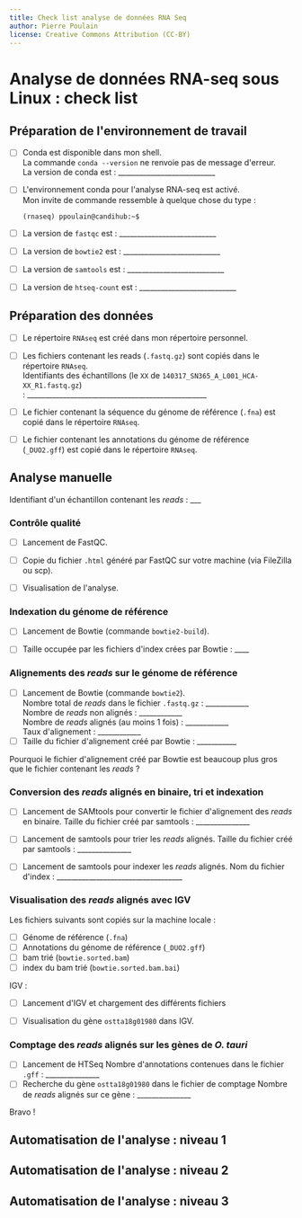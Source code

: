 ```yaml
---
title: Check list analyse de données RNA Seq
author: Pierre Poulain
license: Creative Commons Attribution (CC-BY)
---
```


# Analyse de données RNA-seq sous Linux : check list

## Préparation de l'environnement de travail

- [ ] Conda est disponible dans mon shell.  
    La commande ```conda --version``` ne renvoie pas de message d'erreur.  
    La version de conda est : ___________________________
- [ ] L'environnement conda pour l'analyse RNA-seq est activé.  
    Mon invite de commande ressemble à quelque chose du type :
    ```
    (rnaseq) ppoulain@candihub:~$
    ```
- [ ] La version de `fastqc` est : ___________________________
- [ ] La version de `bowtie2` est : ___________________________
- [ ] La version de `samtools` est : ___________________________
- [ ] La version de `htseq-count` est : ___________________________


## Préparation des données

- [ ] Le répertoire `RNAseq` est créé dans mon répertoire personnel.
- [ ] Les fichiers contenant les reads (`.fastq.gz`) sont copiés dans le répertoire `RNAseq`.  
    Identifiants des échantillons (le `XX` de `140317_SN365_A_L001_HCA-XX_R1.fastq.gz`)  
    : __________________________________________________
- [ ] Le fichier contenant la séquence du génome de référence (`.fna`) est copié dans le répertoire `RNAseq`.
- [ ] Le fichier contenant les annotations du génome de référence (`_DUO2.gff`) est copié dans le répertoire `RNAseq`.


## Analyse manuelle

Identifiant d'un échantillon contenant les *reads* : ___

### Contrôle qualité

- [ ] Lancement de FastQC.
- [ ] Copie du fichier `.html` généré par FastQC sur votre machine (via FileZilla ou scp).
- [ ] Visualisation de l'analyse.


### Indexation du génome de référence

- [ ] Lancement de Bowtie (commande `bowtie2-build`).
- [ ] Taille occupée par les fichiers d'index crées par Bowtie : ____


### Alignements des *reads* sur le génome de référence

- [ ] Lancement de Bowtie (commande `bowtie2`).  
    Nombre total de *reads* dans le fichier `.fastq.gz` : ____________  
    Nombre de *reads* non alignés : ____________  
    Nombre de *reads* alignés (au moins 1 fois) : ____________  
    Taux d'alignement : ____________  
- [ ] Taille du fichier d'alignement créé par Bowtie : ___________

Pourquoi le fichier d'alignement créé par Bowtie est beaucoup plus gros que le fichier contenant les *reads* ?


### Conversion des *reads* alignés en binaire, tri et indexation

- [ ] Lancement de SAMtools pour convertir le fichier d'alignement des *reads* en binaire.
    Taille du fichier créé par samtools : _______________
- [ ] Lancement de samtools pour trier les *reads* alignés.
    Taille du fichier créé par samtools : _______________
- [ ] Lancement de samtools pour indexer les *reads* alignés.
    Nom du fichier d'index : ___________________________________


### Visualisation des *reads* alignés avec IGV

Les fichiers suivants sont copiés sur la machine locale :
- [ ] Génome de référence (`.fna`)
- [ ] Annotations du génome de référence (`_DUO2.gff`)
- [ ] bam trié (`bowtie.sorted.bam`)
- [ ] index du bam trié (`bowtie.sorted.bam.bai`)

IGV :
- [ ] Lancement d'IGV et chargement des différents fichiers
- [ ] Visualisation du gène `ostta18g01980` dans IGV.


### Comptage des *reads* alignés sur les gènes de *O. tauri*

- [ ] Lancement de HTSeq
    Nombre d'annotations contenues dans le fichier `.gff` : _______________
- [ ] Recherche du gène `ostta18g01980` dans le fichier de comptage
    Nombre de *reads* alignés sur ce gène : _______________

Bravo !


## Automatisation de l'analyse : niveau 1



## Automatisation de l'analyse : niveau 2



## Automatisation de l'analyse : niveau 3
